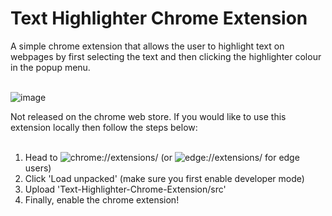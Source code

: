 # Text Highlighter Chrome Extension
A simple chrome extension that allows the user to highlight text on webpages by first selecting the text and then clicking the highlighter colour in the popup menu.
<br></br>

![image](https://user-images.githubusercontent.com/109339363/210470396-e227db4a-2057-42ab-8887-0b51e11e9c7d.png)


Not released on the chrome web store. If you would like to use this extension locally then follow the steps below: 
<br></br>
1. Head to ![chrome://extensions/](#chrome://extensions/) (or ![edge://extensions/](edge://extensions/) for edge users)
2. Click 'Load unpacked' (make sure you first enable developer mode)
3. Upload 'Text-Highlighter-Chrome-Extension/src' 
4. Finally, enable the chrome extension!
